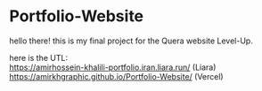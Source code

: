 # Portfolio-Website

hello there!
this is my final project for the Quera website Level-Up.

here is the UTL: <br>
https://amirhossein-khalili-portfolio.iran.liara.run/ (Liara)
https://amirkhgraphic.github.io/Portfolio-Website/ (Vercel)
